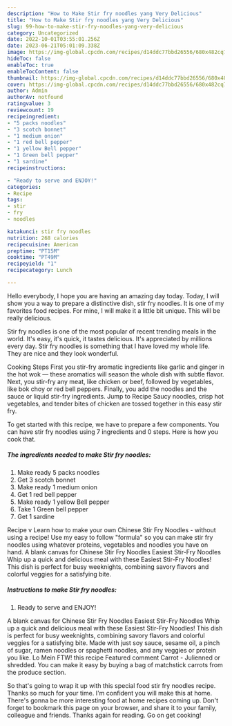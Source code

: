 ```yaml
---
description: "How to Make Stir fry noodles yang Very Delicious"
title: "How to Make Stir fry noodles yang Very Delicious"
slug: 99-how-to-make-stir-fry-noodles-yang-very-delicious
category: Uncategorized
date: 2022-10-01T03:55:01.256Z
date: 2023-06-21T05:01:09.338Z
image: https://img-global.cpcdn.com/recipes/d14ddc77bbd26556/680x482cq70/stir-fry-noodles-recipe-main-photo.jpg
hideToc: false
enableToc: true
enableTocContent: false
thumbnail: https://img-global.cpcdn.com/recipes/d14ddc77bbd26556/680x482cq70/stir-fry-noodles-recipe-main-photo.jpg
cover: https://img-global.cpcdn.com/recipes/d14ddc77bbd26556/680x482cq70/stir-fry-noodles-recipe-main-photo.jpg
author: Admin
authorAv: notfound
ratingvalue: 3
reviewcount: 19
recipeingredient:
- "5 packs noodles"
- "3 scotch bonnet"
- "1 medium onion"
- "1 red bell pepper"
- "1 yellow Bell pepper"
- "1 Green bell pepper"
- "1 sardine"
recipeinstructions:

- "Ready to serve and ENJOY!"
categories:
- Recipe
tags:
- stir
- fry
- noodles

katakunci: stir fry noodles 
nutrition: 268 calories
recipecuisine: American
preptime: "PT15M"
cooktime: "PT49M"
recipeyield: "1"
recipecategory: Lunch

---
```



Hello everybody, I hope you are having an amazing day today. Today, I will show you a way to prepare a distinctive dish, stir fry noodles. It is one of my favorites food recipes. For mine, I will make it a little bit unique. This will be really delicious.

Stir fry noodles is one of the most popular of recent trending meals in the world. It's easy, it's quick, it tastes delicious. It's appreciated by millions every day. Stir fry noodles is something that I have loved my whole life. They are nice and they look wonderful.

Cooking Steps First you stir-fry aromatic ingredients like garlic and ginger in the hot wok — these aromatics will season the whole dish with subtle flavor. Next, you stir-fry any meat, like chicken or beef, followed by vegetables, like bok choy or red bell peppers. Finally, you add the noodles and the sauce or liquid stir-fry ingredients. Jump to Recipe Saucy noodles, crisp hot vegetables, and tender bites of chicken are tossed together in this easy stir fry.


To get started with this recipe, we have to prepare a few components. You can have stir fry noodles using 7 ingredients and 0 steps. Here is how you cook that.

<!--inarticleads1-->

##### The ingredients needed to make Stir fry noodles:

1. Make ready 5 packs noodles
1. Get 3 scotch bonnet
1. Make ready 1 medium onion
1. Get 1 red bell pepper
1. Make ready 1 yellow Bell pepper
1. Take 1 Green bell pepper
1. Get 1 sardine


Recipe v Learn how to make your own Chinese Stir Fry Noodles - without using a recipe! Use my easy to follow &#34;formula&#34; so you can make stir fry noodles using whatever proteins, vegetables and noodles you have on hand. A blank canvas for Chinese Stir Fry Noodles Easiest Stir-Fry Noodles Whip up a quick and delicious meal with these Easiest Stir-Fry Noodles! This dish is perfect for busy weeknights, combining savory flavors and colorful veggies for a satisfying bite. 

<!--inarticleads2-->

##### Instructions to make Stir fry noodles:


1. Ready to serve and ENJOY!

A blank canvas for Chinese Stir Fry Noodles Easiest Stir-Fry Noodles Whip up a quick and delicious meal with these Easiest Stir-Fry Noodles! This dish is perfect for busy weeknights, combining savory flavors and colorful veggies for a satisfying bite. Made with just soy sauce, sesame oil, a pinch of sugar, ramen noodles or spaghetti noodles, and any veggies or protein you like. Lo Mein FTW! this recipe Featured comment Carrot - Julienned or shredded. You can make it easy by buying a bag of matchstick carrots from the produce section. 

So that's going to wrap it up with this special food stir fry noodles recipe. Thanks so much for your time. I'm confident you will make this at home. There's gonna be more interesting food at home recipes coming up. Don't forget to bookmark this page on your browser, and share it to your family, colleague and friends. Thanks again for reading. Go on get cooking!

